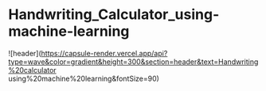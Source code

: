 # Handwriting_Calculator_using-machine-learning


![header](https://capsule-render.vercel.app/api?type=wave&color=gradient&height=300&section=header&text=Handwriting%20calculator<br/> using%20machine%20learning&fontSize=90)
